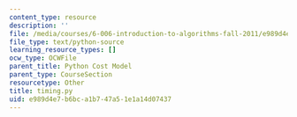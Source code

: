 ```yaml
---
content_type: resource
description: ''
file: /media/courses/6-006-introduction-to-algorithms-fall-2011/e989d4e7b6bca1b747a51e1a14d07437_timing.py
file_type: text/python-source
learning_resource_types: []
ocw_type: OCWFile
parent_title: Python Cost Model
parent_type: CourseSection
resourcetype: Other
title: timing.py
uid: e989d4e7-b6bc-a1b7-47a5-1e1a14d07437
---
```

